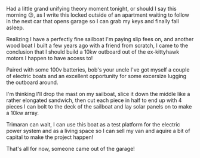 Had a little grand unifying theory moment tonight, or should I say this morning 😉, as I write this locked outside of an apartment waiting to follow in the next car that opens garage so I can grab my keys and finally fall asleep.  

Realizing I have a perfectly fine sailboat I'm paying slip fees on, and another wood boat I built a few years ago with a friend from scratch, I came to the conclusion that I should build a 10kw outboard out of the ex-kittyhawk motors I happen to have access to!  

Paired with some 100v batteries, bob's your uncle I've got myself a couple of electric boats and an excellent opportunity for some excersize lugging the outboard around.  

I'm thinking I'll drop the mast on my sailboat, slice it down the middle like a rather elongated sandwich, then cut each piece in half to end up with 4 pieces I can bolt to the deck of the sailboat and lay solar panels on to make a 10kw array.  

Trimaran can wait, I can use this boat as a test platform for the electric power system and as a living space so I can sell my van and aquire a bit of capital to make the project happen!  

That's all for now, someone came out of the garage!  
